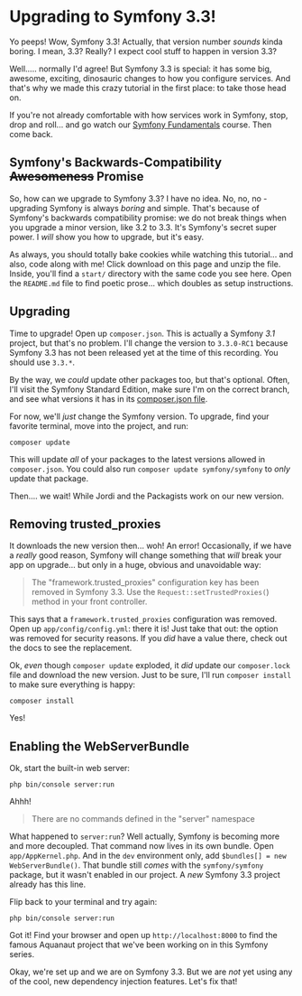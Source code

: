 # Upgrading to Symfony 3.3!

Yo peeps! Wow, Symfony 3.3! Actually, that version number *sounds* kinda boring.
I mean, 3.3? Really? I expect cool stuff to happen in version 3.3?

Well..... normally I'd agree! But Symfony 3.3 is special: it has some big, awesome,
exciting, dinosauric changes to how you configure services. And that's why we made
this crazy tutorial in the first place: to take those head on.

If you're not already comfortable with how services work in Symfony, stop, drop and
roll... and go watch our [Symfony Fundamentals](https://knpuniversity.com/screencast/symfony-fundamentals)
course. Then come back.

## Symfony's Backwards-Compatibility ~~Awesomeness~~ Promise

So, how can we upgrade to Symfony 3.3? I have no idea. No, no, no - upgrading Symfony
is always *boring* and simple. That's because of Symfony's backwards compatibility
promise: we do not break things when you upgrade a minor version, like 3.2 to 3.3.
It's Symfony's secret super power. I *will* show you how to upgrade, but it's easy.

As always, you should totally bake cookies while watching this tutorial... and also,
code along with me! Click download on this page and unzip the file. Inside, you'll
find a `start/` directory with the same code you see here. Open the `README.md` file
to find poetic prose... which doubles as setup instructions.

## Upgrading

Time to upgrade! Open up `composer.json`. This is actually a Symfony *3.1* project,
but that's no problem. I'll change the version to `3.3.0-RC1` because Symfony
3.3 has not been released yet at the time of this recording. You should use `3.3.*`.

By the way, we *could* update other packages too, but that's optional. Often, I'll
visit the Symfony Standard Edition, make sure I'm on the correct branch, and see
what versions it has in its [composer.json file](https://github.com/symfony/symfony-standard/blob/3.3/composer.json).

For now, we'll *just* change the Symfony version. To upgrade, find your favorite
terminal, move into the project, and run:

```terminal
composer update
```

This will update *all* of your packages to the latest versions allowed in `composer.json`.
You could also run `composer update symfony/symfony` to *only* update that package.

Then.... we wait! While Jordi and the Packagists work on our new version.

## Removing trusted_proxies

It downloads the new version then... woh! An error! Occasionally, if we have a *really*
good reason, Symfony will change something that *will* break your app on upgrade...
but only in a huge, obvious and unavoidable way:

> The "framework.trusted_proxies" configuration key has been removed in Symfony 3.3.
> Use the `Request::setTrustedProxies(`) method in your front controller.

This says that a `framework.trusted_proxies` configuration was removed. Open up
`app/config/config.yml`: there it is! Just take that out: the option was removed
for security reasons. If you *did* have a value there, check out the docs to see
the replacement.

Ok, *even* though `composer update` exploded, it *did* update our `composer.lock`
file and download the new version. Just to be sure, I'll run `composer install` to
make sure everything is happy:

```terminal
composer install
```

Yes!

## Enabling the WebServerBundle

Ok, start the built-in web server:

```terminal
php bin/console server:run
```

Ahhh!

> There are no commands defined in the "server" namespace

What happened to `server:run`? Well actually, Symfony is becoming more and more decoupled.
That command now lives in its own bundle. Open `app/AppKernel.php`. And in the `dev`
environment only, add `$bundles[] = new WebServerBundle()`. That bundle still *comes*
with the `symfony/symfony` package, but it wasn't enabled in our project. A *new*
Symfony 3.3 project already has this line.

Flip back to your terminal and try again:

```terminal
php bin/console server:run
```

Got it! Find your browser and open up `http://localhost:8000` to find the famous
Aquanaut project that we've been working on in this Symfony series.

Okay, we're set up and we are on Symfony 3.3. But we are *not* yet using any of
the cool, new dependency injection features. Let's fix that!

